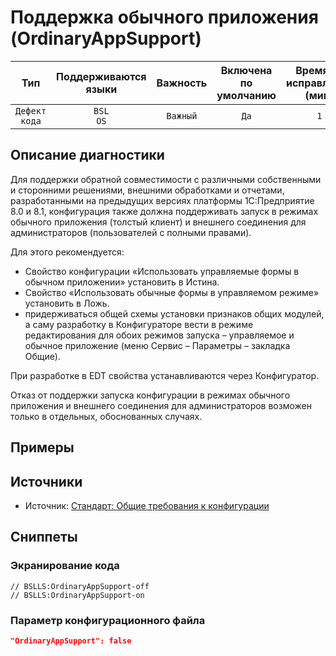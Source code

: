 # Поддержка обычного приложения (OrdinaryAppSupport)

 Тип | Поддерживаются<br>языки | Важность | Включена<br>по умолчанию | Время на<br>исправление (мин) | Тэги 
 :-: | :-: | :-: | :-: | :-: | :-: 
 `Дефект кода` | `BSL`<br>`OS` | `Важный` | `Да` | `1` | `standard`<br>`unpredictable` 

<!-- Блоки выше заполняются автоматически, не трогать -->
## Описание диагностики
<!-- Описание диагностики заполняется вручную. Необходимо понятным языком описать смысл и схему работу -->
Для поддержки обратной совместимости с различными собственными и сторонними решениями, внешними обработками и отчетами, 
разработанными на предыдущих версиях платформы 1С:Предприятие 8.0 и 8.1, конфигурация также должна поддерживать запуск 
в режимах обычного приложения (толстый клиент) и внешнего соединения для администраторов (пользователей с полными правами). 

Для этого рекомендуется:

* Свойство конфигурации «Использовать управляемые формы в обычном приложении» установить в Истина.
* Свойство «Использовать обычные формы в управляемом режиме» установить в Ложь.
* придерживаться общей схемы установки признаков общих модулей, а саму разработку в Конфигураторе вести в режиме 
редактирования для обоих режимов запуска – управляемое и обычное приложение (меню Сервис – Параметры – закладка Общие).

При разработке в EDT свойства устанавливаются через Конфигуратор.

Отказ от поддержки запуска конфигурации в режимах обычного приложения и внешнего соединения для администраторов возможен 
только в отдельных, обоснованных случаях.

## Примеры
<!-- В данном разделе приводятся примеры, на которые диагностика срабатывает, а также можно привести пример, как можно исправить ситуацию -->

## Источники
<!-- Необходимо указывать ссылки на все источники, из которых почерпнута информация для создания диагностики -->

* Источник: [Стандарт: Общие требования к конфигурации](https://its.1c.ru/db/v8std#content:467:hdoc)

## Сниппеты

<!-- Блоки ниже заполняются автоматически, не трогать -->
### Экранирование кода

```bsl
// BSLLS:OrdinaryAppSupport-off
// BSLLS:OrdinaryAppSupport-on
```

### Параметр конфигурационного файла

```json
"OrdinaryAppSupport": false
```
